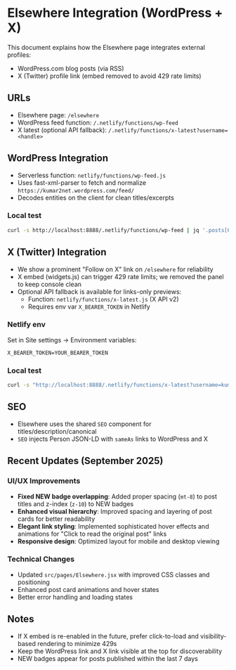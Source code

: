 # Elsewhere Integration (WordPress + X)

This document explains how the Elsewhere page integrates external profiles:
- WordPress.com blog posts (via RSS)
- X (Twitter) profile link (embed removed to avoid 429 rate limits)

## URLs
- Elsewhere page: `/elsewhere`
- WordPress feed function: `/.netlify/functions/wp-feed`
- X latest (optional API fallback): `/.netlify/functions/x-latest?username=<handle>`

## WordPress Integration
- Serverless function: `netlify/functions/wp-feed.js`
- Uses fast-xml-parser to fetch and normalize `https://kumar2net.wordpress.com/feed/`
- Decodes entities on the client for clean titles/excerpts

### Local test
```bash
curl -s http://localhost:8888/.netlify/functions/wp-feed | jq '.posts[0]'
```

## X (Twitter) Integration
- We show a prominent "Follow on X" link on `/elsewhere` for reliability
- X embed (widgets.js) can trigger 429 rate limits; we removed the panel to keep console clean
- Optional API fallback is available for links-only previews:
  - Function: `netlify/functions/x-latest.js` (X API v2)
  - Requires env var `X_BEARER_TOKEN` in Netlify

### Netlify env
Set in Site settings → Environment variables:
```
X_BEARER_TOKEN=YOUR_BEARER_TOKEN
```

### Local test
```bash
curl -s "http://localhost:8888/.netlify/functions/x-latest?username=kumar2net" | jq .
```

## SEO
- Elsewhere uses the shared `SEO` component for titles/description/canonical
- `SEO` injects Person JSON-LD with `sameAs` links to WordPress and X

## Recent Updates (September 2025)

### UI/UX Improvements
- **Fixed NEW badge overlapping**: Added proper spacing (`mt-8`) to post titles and z-index (`z-10`) to NEW badges
- **Enhanced visual hierarchy**: Improved spacing and layering of post cards for better readability
- **Elegant link styling**: Implemented sophisticated hover effects and animations for "Click to read the original post" links
- **Responsive design**: Optimized layout for mobile and desktop viewing

### Technical Changes
- Updated `src/pages/Elsewhere.jsx` with improved CSS classes and positioning
- Enhanced post card animations and hover states
- Better error handling and loading states

## Notes
- If X embed is re-enabled in the future, prefer click-to-load and visibility-based rendering to minimize 429s
- Keep the WordPress link and X link visible at the top for discoverability
- NEW badges appear for posts published within the last 7 days
